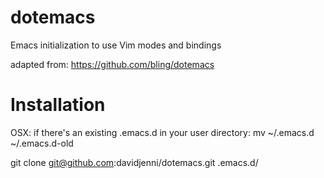 dotemacs
========

Emacs initialization to use Vim modes and bindings

adapted from: https://github.com/bling/dotemacs


Installation
============
OSX:
if there's an existing .emacs.d in your user directory:
  mv ~/.emacs.d ~/.emacs.d-old


  git clone git@github.com:davidjenni/dotemacs.git .emacs.d/
